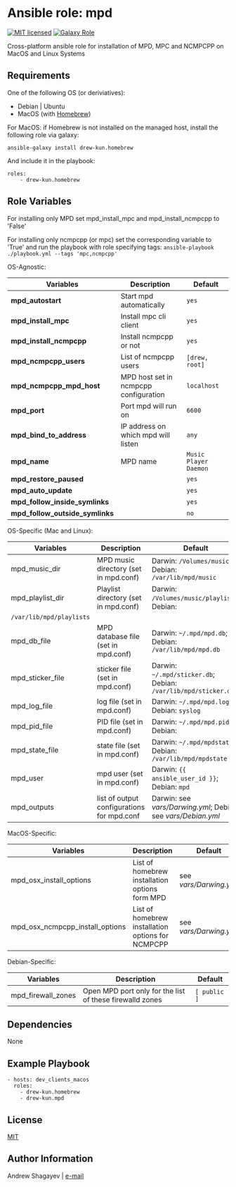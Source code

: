 Ansible role: mpd
=========

[![MIT licensed][mit-badge]][mit-link]
[![Galaxy Role][role-badge]][galaxy-link]

Cross-platform ansible role for installation of MPD, MPC and NCMPCPP on MacOS and Linux Systems

Requirements
------------

One of the following OS (or deriviatives):
 - Debian | Ubuntu
 - MacOS (with [Homebrew][homebrew])

For MacOS:
if Homebrew is not installed on the managed host, install the following role via galaxy:

    ansible-galaxy install drew-kun.homebrew

 And include it in the playbook:

    roles:
        - drew-kun.homebrew

Role Variables
--------------

For installing only MPD set mpd_install_mpc and mpd_install_ncmpcpp to 'False'

For installing only ncmpcpp (or mpc) set the corresponding variable to 'True' and
run the playbook with role specifying tags:
    `ansible-playbook ./playbook.yml --tags 'mpc,ncmpcpp'`

OS-Agnostic:

| Variables | Description | Default|
|-----------|-------------|--------|
| **mpd_autostart** | Start mpd automatically | `yes` |
| **mpd_install_mpc** | Install mpc cli client | `yes` |
| **mpd_install_ncmpcpp** | Install ncmpcpp or not | `yes` |
| **mpd_ncmpcpp_users** | List of ncmpcpp users | `[drew, root]` |
| **mpd_ncmpcpp_mpd_host** | MPD host set in ncmpcpp configuration | `localhost` |
| **mpd_port** | Port mpd will run on | `6600` |
| **mpd_bind_to_address** | IP address on which mpd will listen | `any` |
| **mpd_name** | MPD name |`Music Player Daemon` |
| **mpd_restore_paused** | | `yes` |
| **mpd_auto_update** | | `yes` |
| **mpd_follow_inside_symlinks** | | `yes` |
| **mpd_follow_outside_symlinks** | | `no` |

OS-Specific (Mac and Linux):

| Variables | Description | Default|
|-----------|-------------|--------|
| mpd_music_dir | MPD music directory (set in mpd.conf) | Darwin: `/Volumes/music`; Debian: `/var/lib/mpd/music` |
| mpd_playlist_dir | Playlist directory (set in mpd.conf) | Darwin: `/Volumes/music/playlists`; Debian:
`/var/lib/mpd/playlists` |
| mpd_db_file | MPD database file (set in mpd.conf) | Darwin: `~/.mpd/mpd.db`; Debian: `/var/lib/mpd/mpd.db` |
| mpd_sticker_file | sticker file (set in mpd.conf) | Darwin: `~/.mpd/sticker.db`; Debian: `/var/lib/mpd/sticker.db` |
| mpd_log_file | log file (set in mpd.conf) | Darwin: `~/.mpd/mpd.log`; Debian: `syslog` |
| mpd_pid_file | PID file (set in mpd.conf) | Darwin: `~/.mpd/mpd.pid`; Debian: |
| mpd_state_file | state file (set in mpd.conf) | Darwin: `~/.mpd/mpdstate`; Debian: `/var/lib/mpd/mpdstate` |
| mpd_user | mpd user (set in mpd.conf) | Darwin: `{{ ansible_user_id }}`; Debian: `mpd` |
| mpd_outputs | list of output configurations for mpd.conf | Darwin: see *vars/Darwing.yml*; Debian: see *vars/Debian.yml* |

MacOS-Specific:

| Variables | Description | Default|
|-----------|-------------|--------|
| mpd_osx_install_options | List of homebrew installation options form MPD | see *vars/Darwing.yml* |
| mpd_osx_ncmpcpp_install_options | List of homebrew installation options for NCMPCPP | see *vars/Darwing.yml* |

Debian-Specific:

| Variables | Description | Default|
|-----------|-------------|--------|
| mpd_firewall_zones | Open MPD port only for the list of these firewalld zones | `[ public ]` |

Dependencies
------------

None

Example Playbook
----------------

    - hosts: dev_clients_macos
      roles:
        - drew-kun.homebrew
        - drew-kun.mpd

License
-------

[MIT][mit-link]

Author Information
------------------

Andrew Shagayev | [e-mail](mailto:drewshg@gmail.com)

[role-badge]: https://img.shields.io/badge/role-drew--kun.mpd-green.svg
[galaxy-link]: https://galaxy.ansible.com/drew-kun/mpd/
[mit-badge]: https://img.shields.io/badge/license-MIT-blue.svg
[mit-link]: https://raw.githubusercontent.com/drew-kun/ansible-mpd/master/LICENSE
[homebrew]: http://brew.sh/
